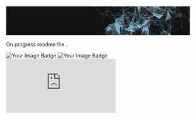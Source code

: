 ![Demo](./assets/juangifpresentation.gif)

On progress readme file...  <br>

<img src="https://tryhackme-badges.s3.amazonaws.com/juanfemeniaqueve.png" alt="Your Image Badge" />

<img src="[https://tryhackme-badges.s3.amazonaws.com/juanfemeniaqueve.png]" alt="Your Image Badge" />

<iframe src="https://tryhackme.com/api/v2/badges/public-profile?userPublicId=3606600" style='border:none;'></iframe>


